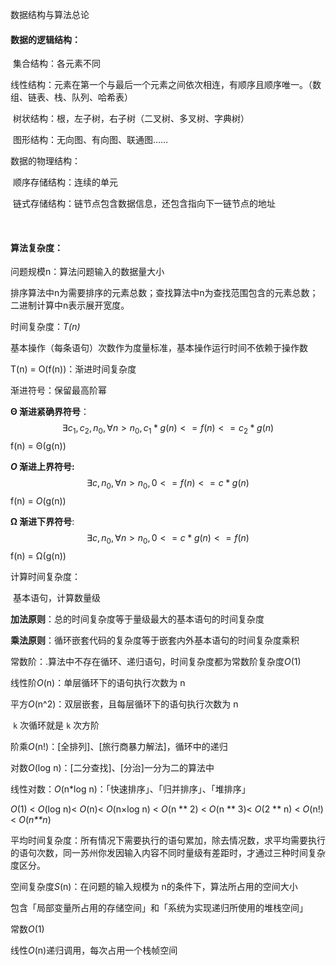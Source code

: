 数据结构与算法总论

#### 数据的逻辑结构：

​	集合结构：各元素不同

​	线性结构：元素在第一个与最后一个元素之间依次相连，有顺序且顺序唯一。（数组、链表、栈、队列、哈希表）

​	树状结构：根，左子树，右子树（二叉树、多叉树、字典树）

​	图形结构：无向图、有向图、联通图……

数据的物理结构：

​	顺序存储结构：连续的单元

​	链式存储结构：链节点包含数据信息，还包含指向下一链节点的地址

​	

#### 算法复杂度：

问题规模n：算法问题输入的数据量大小

​	排序算法中n为需要排序的元素总数；查找算法中n为查找范围包含的元素总数；二进制计算中n表示展开宽度。



时间复杂度：*T(n)*

基本操作（每条语句）次数作为度量标准，基本操作运行时间不依赖于操作数

T(n) = O(f(n))：渐进时间复杂度



渐进符号：保留最高阶幂

**Θ 渐进紧确界符号**：
$$
\exists c_1, c_2, n_0, \forall n > n_0, c_1*g(n)<=f(n)<=c_2*g(n)
$$
f(n) = Θ(g(n))

***O* 渐进上界符号:**
$$
\exists c, n_0, \forall n > n_0, 0<=f(n)<=c*g(n)
$$
f(n) = *O*(g(n))

**Ω 渐进下界符号**:
$$
\exists c, n_0, \forall n > n_0, 0<=c*g(n)<=f(n)
$$
f(n) = Ω(g(n))



计算时间复杂度：

​	基本语句，计算数量级

​	**加法原则**：总的时间复杂度等于量级最大的基本语句的时间复杂度

​	**乘法原则**：循环嵌套代码的复杂度等于嵌套内外基本语句的时间复杂度乘积



常数阶：.算法中不存在循环、递归语句，时间复杂度都为常数阶复杂度*O*(1)

线性阶*O*(n)：单层循环下的语句执行次数为 n 

平方*O*(n^2)：双层嵌套，且每层循环下的语句执行次数为 n

​					`k` 次循环就是 `k` 次方阶

阶乘*O*(n!)：[全排列]、[旅行商暴力解法]，循环中的递归

对数*O*(log n)：[二分查找]、[分治]一分为二的算法中

线性对数：*O*(n*log n)：「快速排序」、「归并排序」、「堆排序」

*O*(1) < *O*(log n)< *O*(n)< *O*(n×log n) < *O*(n ** 2) < *O*(n ** 3)< *O*(2 ** n) < *O*(n!)< *O*(*n**n*)



平均时间复杂度：所有情况下需要执行的语句累加，除去情况数，求平均需要执行的语句次数，同一苏州你发因输入内容不同时量级有差距时，才通过三种时间复杂度区分。



空间复杂度*S*(n)：在问题的输入规模为 n的条件下，算法所占用的空间大小

包含「局部变量所占用的存储空间」和「系统为实现递归所使用的堆栈空间」

常数*O*(1) 

线性*O*(n)递归调用，每次占用一个栈帧空间
